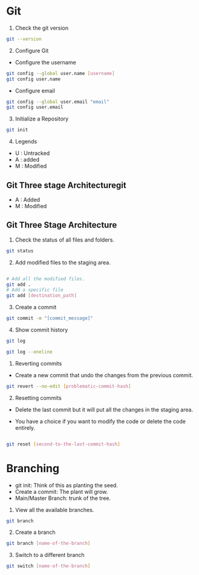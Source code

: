# Git

1. Check the git version

```bash
git --version
```

2. Configure Git

- Configure the username

```bash
git config --global user.name [username]
git config user.name
```

- Configure email

```bash
git config --global user.email "email"
git config user.email
```

3. Initialize a Repository

```bash
git init
```

4. Legends

- U : Untracked
- A : added
- M : Modified

## Git Three stage Architecturegit

- A : Added
- M : Modified

## Git Three Stage Architecture

1. Check the status of all files and folders.

```bash
git status
```

2. Add modified files to the staging area.

```bash

# Add all the modified files.
git add .
# Add a specific file
git add [destination_path]
```

3. Create a commit

```bash
git commit -m "[commit_message]"
```

4. Show commit history

```bash
git log
```

```bash
git log --oneline
```

1. Reverting commits

- Create a new commit that undo the changes from the previous commit.

```bash
git revert --no-edit [problematic-commit-hash]
```

2. Resetting commits

- Delete the last commit but it will put all the changes in the staging area.

- You have a choice if you want to modify the code or delete the code entirely.
```bash

git reset [second-to-the-last-commit-hash]
```

# Branching

- git init: Think of this as planting the seed.
- Create a commit: The plant will grow.
- Main/Master Branch: trunk of the tree.
1. View all the available branches.

```bash
git branch
```

2. Create a branch

```bash
git branch [name-of-the-branch]
```

3. Switch to a different branch
```bash
git switch [name-of-the-branch]
```